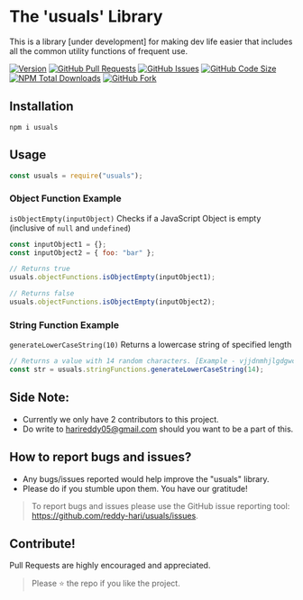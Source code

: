 # The 'usuals' Library

This is a library [under development] for making dev life easier that includes all the common utility functions of frequent use.

[![Version](https://img.shields.io/npm/v/usuals)](https://www.npmjs.com/package/usuals)
[![GitHub Pull Requests](https://img.shields.io/github/issues-pr/reddy-hari/usuals)](https://github.com/reddy-hari/usuals/pulls)
[![GitHub Issues](https://img.shields.io/github/issues-raw/reddy-hari/usuals)](https://github.com/reddy-hari/usuals/issues)
[![GitHub Code Size](https://img.shields.io/github/languages/code-size/reddy-hari/usuals)](https://github.com/reddy-hari/usuals)
[![NPM Total Downloads](https://img.shields.io/npm/dt/usuals)](https://www.npmjs.com/package/usuals)
[![GitHub Fork](https://img.shields.io/github/forks/reddy-hari/usuals?style=social)](https://github.com/reddy-hari/usuals)

## Installation

```
npm i usuals
```

## Usage

```javascript
const usuals = require("usuals");
```

### Object Function Example

`isObjectEmpty(inputObject)`
Checks if a JavaScript Object is empty (inclusive of `null` and `undefined`)

```javascript
const inputObject1 = {};
const inputObject2 = { foo: "bar" };

// Returns true
usuals.objectFunctions.isObjectEmpty(inputObject1);

// Returns false
usuals.objectFunctions.isObjectEmpty(inputObject2);
```

### String Function Example

`generateLowerCaseString(10)`
Returns a lowercase string of specified length

```javascript
// Returns a value with 14 random characters. [Example - vjjdnmhjlgdgwc]
const str = usuals.stringFunctions.generateLowerCaseString(14);
```

## <a name="side-note"></a> Side Note:

- Currently we only have 2 contributors to this project.
- Do write to harireddy05@gmail.com should you want to be a part of this.

## <a name="bugs"></a> How to report bugs and issues?

- Any bugs/issues reported would help improve the "usuals" library.
- Please do if you stumble upon them. You have our gratitude!

> To report bugs and issues please use the GitHub issue reporting tool: https://github.com/reddy-hari/usuals/issues.

## <a name="contribute"></a> Contribute!

Pull Requests are highly encouraged and appreciated.

> Please :star: the repo if you like the project.
